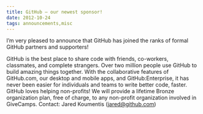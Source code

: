 ```yaml
---
title: GitHub – our newest sponsor!
date: 2012-10-24
tags: announcements,misc
---
```


I’m very pleased to announce that GitHub has joined the ranks of formal GitHub partners and supporters!


GitHub is the best place to share code with friends, co-workers, classmates, and complete strangers. Over two million people use GitHub to build amazing things together. With the collaborative features of GitHub.com, our desktop and mobile apps, and GitHub:Enterprise, it has never been easier for individuals and teams to write better code, faster. GitHub loves helping non-profits! We will provide a lifetime Bronze organization plan, free of charge, to any non-profit organization involved in GiveCamps.
Contact: Jared Koumentis (jared@github.com)
